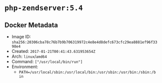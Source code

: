 # `php-zendserver:5.4`

## Docker Metadata

- Image ID: `sha256:20306cba78c76b7b9b706319972c4e8e4d8defc673cfc29ea8881ef96f3398e4`
- Created: `2017-01-21T00:41:43.631953654Z`
- Arch: `linux`/`amd64`
- Command: `["/usr/local/bin/run"]`
- Environment:
  - `PATH=/usr/local/sbin:/usr/local/bin:/usr/sbin:/usr/bin:/sbin:/bin`
